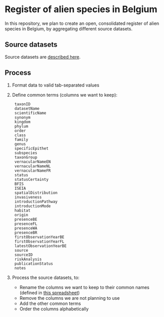 # Register of alien species in Belgium

In this repository, we plan to create an open, consolidated register of alien species in Belgium, by aggregating different source datasets.

## Source datasets

Source datasets are [described here](source-datasets).

## Process

1. Format data to valid tab-separated values
2. Define common terms (columns we want to keep):

        taxonID
        datasetName
        scientificName
        synonym
        kingdom
        phylum
        order
        class
        family
        genus
        specificEpithet
        subspecies
        taxonGroup
        vernacularNameEN
        vernacularNameNL        
        vernacularNameFR
        status
        statusCertainty
        BFIS
        ISEIA
        spatialDistribution
        invasiveness
        introductionPathway
        introductionMode
        habitat
        origin
        presenceBE
        presenceFL
        presenceWA
        presenceBR
        firstObservationYearBE
        firstObservationYearFL
        latestObservationYearBE
        source
        sourceID
        riskAnalysis
        publicationStatus
        notes

3. Process the source datasets, to:

    * Rename the columns we want to keep to their common names (defined in [this spreadsheet](https://docs.google.com/spreadsheets/d/1KJX6QBhv2xmDffYtXGt6FHV41Pm_eQjcUrDqxZxouvQ/edit?ts=56c18641#gid=0))
    * Remove the columns we are not planning to use
    * Add the other common terms
    * Order the columns alphabetically


